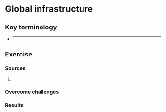 # Global infrastructure



## Key terminology
- ***





## Exercise
### Sources
1. 



### Overcome challenges


### Results
